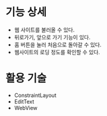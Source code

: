 # 기능 상세

- 웹 사이트를 불러올 수 있다.
- 뒤로가기, 앞으로 가기 기능이 있다.
- 홈 버튼을 눌러 처음으로 돌아갈 수 있다.
- 웹사이트의 로딩 정도를 확인할 수 있다.

# 활용 기술

- ConstraintLayout
- EditText
- WebView
